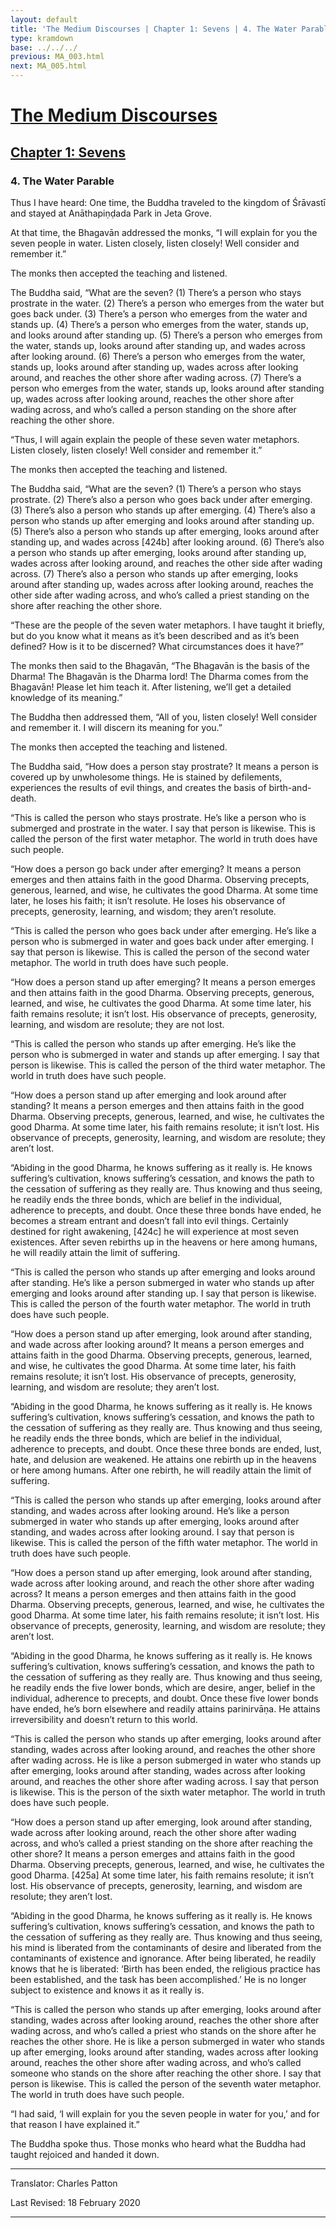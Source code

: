 ```yaml
---
layout: default
title: 'The Medium Discourses | Chapter 1: Sevens | 4. The Water Parable'
type: kramdown
base: ../../../
previous: MA_003.html
next: MA_005.html
---
```

# [The Medium Discourses](../../index.html)
## [Chapter 1: Sevens](index.html)
### 4. The Water Parable

Thus I have heard: One time, the Buddha traveled to the kingdom of Śrāvastī and stayed at Anāthapiṇḍada Park in Jeta Grove.

At that time, the Bhagavān addressed the monks, “I will explain for you the seven people in water. Listen closely, listen closely! Well consider and remember it.”

The monks then accepted the teaching and listened.

The Buddha said, “What are the seven? (1) There’s a person who stays prostrate in the water. (2) There’s a person who emerges from the water but goes back under. (3) There’s a person who emerges from the water and stands up. (4) There’s a person who emerges from the water, stands up, and looks around after standing up. (5) There’s a person who emerges from the water, stands up, looks around after standing up, and wades across after looking around. (6) There’s a person who emerges from the water, stands up, looks around after standing up, wades across after looking around, and reaches the other shore after wading across. (7) There’s a person who emerges from the water, stands up, looks around after standing up, wades across after looking around, reaches the other shore after wading across, and who’s called a person standing on the shore after reaching the other shore.

“Thus, I will again explain the people of these seven water metaphors. Listen closely, listen closely! Well consider and remember it.”

The monks then accepted the teaching and listened.

The Buddha said, “What are the seven? (1) There’s a person who stays prostrate. (2) There’s also a person who goes back under after emerging. (3) There’s also a person who stands up after emerging. (4) There’s also a person who stands up after emerging and looks around after standing up. (5) There’s also a person who stands up after emerging, looks around after standing up, and wades across [424b] after looking around. (6) There’s also a person who stands up after emerging, looks around after standing up, wades across after looking around, and reaches the other side after wading across. (7) There’s also a person who stands up after emerging, looks around after standing up, wades across after looking around, reaches the other side after wading across, and who’s called a priest standing on the shore after reaching the other shore.

“These are the people of the seven water metaphors. I have taught it briefly, but do you know what it means as it’s been described and as it’s been defined? How is it to be discerned? What circumstances does it have?”

The monks then said to the Bhagavān, “The Bhagavān is the basis of the Dharma! The Bhagavān is the Dharma lord! The Dharma comes from the Bhagavān! Please let him teach it. After listening, we’ll get a detailed knowledge of its meaning.”

The Buddha then addressed them, “All of you, listen closely! Well consider and remember it. I will discern its meaning for you.”

The monks then accepted the teaching and listened.

The Buddha said, “How does a person stay prostrate? It means a person is covered up by unwholesome things. He is stained by defilements, experiences the results of evil things, and creates the basis of birth-and-death.

“This is called the person who stays prostrate. He’s like a person who is submerged and prostrate in the water. I say that person is likewise. This is called the person of the first water metaphor. The world in truth does have such people.

“How does a person go back under after emerging? It means a person emerges and then attains faith in the good Dharma. Observing precepts, generous, learned, and wise, he cultivates the good Dharma. At some time later, he loses his faith; it isn’t resolute. He loses his observance of precepts, generosity, learning, and wisdom; they aren’t resolute.

“This is called the person who goes back under after emerging. He’s like a person who is submerged in water and goes back under after emerging. I say that person is likewise. This is called the person of the second water metaphor. The world in truth does have such people.

“How does a person stand up after emerging? It means a person emerges and then attains faith in the good Dharma. Observing precepts, generous, learned, and wise, he cultivates the good Dharma. At some time later, his faith remains resolute; it isn’t lost. His observance of precepts, generosity, learning, and wisdom are resolute; they are not lost.

“This is called the person who stands up after emerging. He’s like the person who is submerged in water and stands up after emerging. I say that person is likewise. This is called the person of the third water metaphor. The world in truth does have such people.

“How does a person stand up after emerging and look around after standing? It means a person emerges and then attains faith in the good Dharma. Observing precepts, generous, learned, and wise, he cultivates the good Dharma. At some time later, his faith remains resolute; it isn’t lost. His observance of precepts, generosity, learning, and wisdom are resolute; they aren’t lost.

“Abiding in the good Dharma, he knows suffering as it really is. He knows suffering’s cultivation, knows suffering’s cessation, and knows the path to the cessation of suffering as they really are. Thus knowing and thus seeing, he readily ends the three bonds, which are belief in the individual, adherence to precepts, and doubt. Once these three bonds have ended, he becomes a stream entrant and doesn’t fall into evil things. Certainly destined for right awakening, [424c] he will experience at most seven existences. After seven rebirths up in the heavens or here among humans, he will readily attain the limit of suffering.

“This is called the person who stands up after emerging and looks around after standing. He’s like a person submerged in water who stands up after emerging and looks around after standing up. I say that person is likewise. This is called the person of the fourth water metaphor. The world in truth does have such people.

“How does a person stand up after emerging, look around after standing, and wade across after looking around? It means a person emerges and attains faith in the good Dharma. Observing precepts, generous, learned, and wise, he cultivates the good Dharma. At some time later, his faith remains resolute; it isn’t lost. His observance of precepts, generosity, learning, and wisdom are resolute; they aren’t lost.

“Abiding in the good Dharma, he knows suffering as it really is. He knows suffering’s cultivation, knows suffering’s cessation, and knows the path to the cessation of suffering as they really are. Thus knowing and thus seeing, he readily ends the three bonds, which are belief in the individual, adherence to precepts, and doubt. Once these three bonds are ended, lust, hate, and delusion are weakened. He attains one rebirth up in the heavens or here among humans. After one rebirth, he will readily attain the limit of suffering.

“This is called the person who stands up after emerging, looks around after standing, and wades across after looking around. He’s like a person submerged in water who stands up after emerging, looks around after standing, and wades across after looking around. I say that person is likewise. This is called the person of the fifth water metaphor. The world in truth does have such people.

“How does a person stand up after emerging, look around after standing, wade across after looking around, and reach the other shore after wading across? It means a person emerges and then attains faith in the good Dharma. Observing precepts, generous, learned, and wise, he cultivates the good Dharma. At some time later, his faith remains resolute; it isn’t lost. His observance of precepts, generosity, learning, and wisdom are resolute; they aren’t lost.

“Abiding in the good Dharma, he knows suffering as it really is. He knows suffering’s cultivation, knows suffering’s cessation, and knows the path to the cessation of suffering as they really are. Thus knowing and thus seeing, he readily ends the five lower bonds, which are desire, anger, belief in the individual, adherence to precepts, and doubt. Once these five lower bonds have ended, he’s born elsewhere and readily attains parinirvāṇa. He attains irreversibility and doesn’t return to this world.

“This is called the person who stands up after emerging, looks around after standing, wades across after looking around, and reaches the other shore after wading across. He is like a person submerged in water who stands up after emerging, looks around after standing, wades across after looking around, and reaches the other shore after wading across. I say that person is likewise. This is the person of the sixth water metaphor. The world in truth does have such people.

“How does a person stand up after emerging, look around after standing, wade across after looking around, reach the other shore after wading across, and who’s called a priest standing on the shore after reaching the other shore? It means a person emerges and attains faith in the good Dharma. Observing precepts, generous, learned, and wise, he cultivates the good Dharma. [425a] At some time later, his faith remains resolute; it isn’t lost. His observance of precepts, generosity, learning, and wisdom are resolute; they aren’t lost.

“Abiding in the good Dharma, he knows suffering as it really is. He knows suffering’s cultivation, knows suffering’s cessation, and knows the path to the cessation of suffering as they really are. Thus knowing and thus seeing, his mind is liberated from the contaminants of desire and liberated from the contaminants of existence and ignorance. After being liberated, he readily knows that he is liberated: ‘Birth has been ended, the religious practice has been established, and the task has been accomplished.’ He is no longer subject to existence and knows it as it really is.

“This is called the person who stands up after emerging, looks around after standing, wades across after looking around, reaches the other shore after wading across, and who’s called a priest who stands on the shore after he reaches the other shore. He is like a person submerged in water who stands up after emerging, looks around after standing, wades across after looking around, reaches the other shore after wading across, and who’s called someone who stands on the shore after reaching the other shore. I say that person is likewise. This is called the person of the seventh water metaphor. The world in truth does have such people.

“I had said, ‘I will explain for you the seven people in water for you,’ and for that reason I have explained it.”

The Buddha spoke thus. Those monks who heard what the Buddha had taught rejoiced and handed it down.

---

Translator: Charles Patton

Last Revised: 18 February 2020

---
